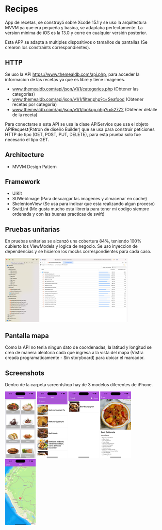 # Recipes

App de recetas, se construyó sobre Xcode 15.1 y se uso la arquitectura MVVM ya que era pequeña y basica, se adaptaba perfectamente.
La version minima de iOS es la 13.0 y corre en cualquier versión posterior.

Esta APP se adapta a multiples dispositivos o tamaños de pantallas (Se crearon los constraints correspondientes).

## HTTP
Se uso la API https://www.themealdb.com/api.php, para acceder la informacion de las recetas ya que es libre y tiene imagenes.

- www.themealdb.com/api/json/v1/1/categories.php       (Obtener las categorias)
- www.themealdb.com/api/json/v1/1/filter.php?c=Seafood (Obtener recetas por categoria)
- www.themealdb.com/api/json/v1/1/lookup.php?i=52772   (Obtener detalle de la receta)

Para conectarse a esta API se usa la clase APIService que usa el objeto APIRequest(Patron de diseño Builder) que se usa para construir peticiones HTTP de tipo (GET, POST, PUT, DELETE), para esta prueba solo fue necesario el tipo GET.

## Architecture
- MVVM Design Pattern
## Framework
- UIKit
- SDWebImage (Para descargar las imagenes y almacenar en cache)
- SkelentonView (Se usa para indicar que esta realizando algun proceso)
- SwitLint (Me gusta mucho esta libreria para tener mi codigo siempre ordenada y con las buenas practicas de swift)

## Pruebas unitarias
En pruebas unitarias se alcanzó una cobertura 84%, teniendo 100% cubierto los ViewModels y logica de negocio.
Se uso inyeccion de dependencias y se hicieron los mocks correspondientes para cada caso.

<img src="Screenshot/coverage.png" width=80% height=60%>

## Pantalla mapa
Como la API no tenia ningun dato de coordenadas, la latitud y longitud se crea de manera aleatoria cada que ingresa a la vista del mapa (Vistra creada programaticamente - Sin storyboard) para ubicar el marcador.

## Screenshots
Dentro de la carpeta screentshop hay de 3 modelos diferentes de iPhone.

<img src="Screenshot/iPhone Pro/1.png" width=20% height=20%>    <img src="Screenshot/iPhone Pro/2.png" width=20% height=20%>    <img src="Screenshot/iPhone Pro/3.png" width=20% height=20%>    <img src="Screenshot/iPhone Pro/4.png" width=20% height=20%>    <img src="Screenshot/iPhone Pro/5.png" width=20% height=20%>
